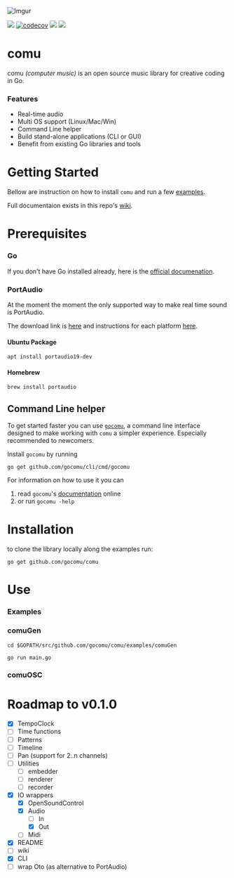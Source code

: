 ![Imgur](https://imgur.com/To5zr4X.jpg)

![](https://github.com/gocomu/comu/workflows/build/badge.svg?branch=master) [![codecov](https://codecov.io/gh/gocomu/comu/branch/master/graph/badge.svg)](https://codecov.io/gh/gocomu/comu) [<img src="https://img.shields.io/badge/slack-gocomu/gophers-blue.svg?logo=slack">](https://app.slack.com/client/T029RQSE6/CQE31A4E5) [<img src="https://img.shields.io/badge/slack-get/invite-green.svg?logo=slack">](https://invite.slack.golangbridge.org/)

# comu
 
comu _(computer music)_ is an open source music library for creative coding in Go.

### Features

* Real-time audio
* Multi OS support (Linux/Mac/Win)
* Command Line helper
* Build stand-alone applications (CLI or GUI)
* Benefit from existing Go libraries and tools

# Getting Started

Bellow are instruction on how to install `comu` and run a few [examples](https://github.com/gocomu/comu/tree/master/examples). 


Full documentaion exists in this repo's [wiki](https://github.com/gocomu/comu/wiki).

# Prerequisites

### Go

If you don't have Go installed already, here is the [official documenation](https://golang.org/doc/install).

### PortAudio

At the moment the moment the only supported way to make real time sound is PortAudio. 

The download link is [here](http://www.portaudio.com/download.html) and instructions for each platform [here](http://portaudio.com/docs/v19-doxydocs/tutorial_start.html).

#### Ubuntu Package

`apt install portaudio19-dev`

#### Homebrew 

`brew install portaudio`

## Command Line helper

To get started faster you can use [`gocomu`](https://github.com/gocomu/cli), a command line interface designed to make working with `comu` a simpler experience. Especially recommended to newcomers.

Install `gocomu` by running 
```
go get github.com/gocomu/cli/cmd/gocomu
```

For information on how to use it you can 

1. read `gocomu`'s [documentation](https://github.com/gocomu/cli/blob/master/README.md) online
2. or run `gocomu -help`


# Installation

to clone the library locally along the examples run:

``` 
go get github.com/gocomu/comu
```

# Use

### Examples

### comuGen

`cd $GOPATH/src/github.com/gocomu/comu/examples/comuGen`

`go run main.go`

### comuOSC


# Roadmap to v0.1.0
 - [x] TempoClock
 - [ ] Time functions
 - [ ] Patterns
 - [ ] Timeline
 - [ ] Pan (support for 2..n channels)
 - [ ] Utilities
    - [ ] embedder
    - [ ] renderer
    - [ ] recorder
 - [x] IO wrappers
    - [x] OpenSoundControl
    - [x] Audio
       - [ ] In
       - [x] Out
    - [ ] Midi
- [x] README
- [ ] wiki
- [x] CLI
- [ ] wrap Oto (as alternative to PortAudio)
